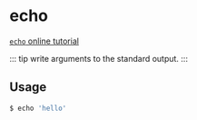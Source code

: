 # echo

[`echo` online tutorial](https://arthas.aliyun.com/3.x/doc/arthas-tutorials.html?language=en&id=command-echo)

::: tip
write arguments to the standard output.
:::

## Usage

```bash
$ echo 'hello'
```
